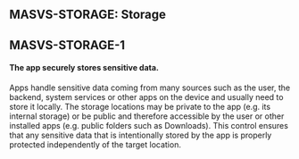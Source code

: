 ##  MASVS-STORAGE: Storage

## MASVS-STORAGE-1

#### The app securely stores sensitive data.

Apps handle sensitive data coming from many sources such as the user, the backend, system services or other apps on the device and usually need to store it locally. The storage locations may be private to the app (e.g. its internal storage) or be public and therefore accessible by the user or other installed apps (e.g. public folders such as Downloads). This control ensures that any sensitive data that is intentionally stored by the app is properly protected independently of the target location.